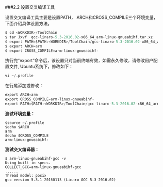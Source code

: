 ###2.2 设置交叉编译工具  

设置交叉编译工具主要是设置PATH， ARCH和CROSS_COMPILE三个环境变量，下面介绍具体设置方法。

```c
$ cd <WORKDIR>/ToolChain
$ tar Jxvf  gcc-linaro-5.3-2016.02-x86_64_arm-linux-gnueabihf.tar.xz
$ export PATH=$PATH:<WORKDIR>/ToolChain/gcc-linaro-5.3-2016.02-x86_64_arm-linux-gnueabihf/bin
$ export ARCH=arm
$ export CROSS_COMPILE=arm-linux-gnueabihf-
```

执行完“export”命令后，该设置只对当前终端有效，如需永久修改，请修改用户配置文件, Ubuntu系统下，修改如下：

```c
vi ~/.profile
```
在行尾添加或修改：
```c
export ARCH=arm
export CROSS_COMPILE=arm-linux-gnueabihf-
export PATH=$PATH:<WORKDIR>/ToolChain/gcc-linaro-5.3-2016.02-x86_64_arm-linux-gnueabihf/bin
```

**测试环境变量：**    

```
$source ~/.profile
$echo $ARCH
arm
$echo $CROSS_COMPILE
arm-linux-gnueabihf-
```  

**测试交叉编译器：**  
```
$ arm-linux-gnueabihf-gcc -v
Using built-in specs.
COLLECT_GCC=arm-linux-gnueabihf-gcc
......
Thread model: posix
gcc version 5.3.1 20160113 (Linaro GCC 5.3-2016.02)
```  

